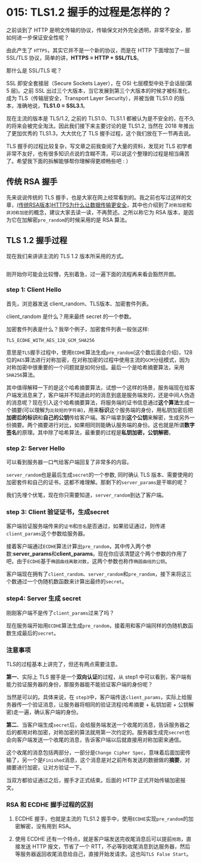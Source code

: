 # 015: TLS1.2 握手的过程是怎样的？
之前谈到了 HTTP 是明文传输的协议，传输保文对外完全透明，非常不安全，那如何进一步保证安全性呢？

由此产生了 `HTTPS`，其实它并不是一个新的协议，而是在 HTTP 下面增加了一层 SSL/TLS 协议，简单的讲，**HTTPS = HTTP + SSL/TLS**。

那什么是 SSL/TLS 呢？

SSL 即安全套接层（Secure Sockets Layer），在 OSI 七层模型中处于会话层(第 5 层)。之前 SSL 出过三个大版本，当它发展到第三个大版本的时候才被标准化，成为 TLS（传输层安全，Transport Layer Security），并被当做 TLS1.0 的版本，准确地说，**TLS1.0 = SSL3.1**。

现在主流的版本是 TLS/1.2, 之前的 TLS1.0、TLS1.1 都被认为是不安全的，在不久的将来会被完全淘汰。因此我们接下来主要讨论的是 TLS1.2, 当然在 2018 年推出了更加优秀的 TLS1.3，大大优化了 TLS 握手过程，这个我们放在下一节再去说。

TLS 握手的过程比较复杂，写文章之前我查阅了大量的资料，发现对 TLS 初学者非常不友好，也有很多知识点说的含糊不清，可以说这个整理的过程是相当痛苦了。希望我下面的拆解能够帮你理解得更顺畅些吧 : ）

## 传统 RSA 握手
先来说说传统的 TLS 握手，也是大家在网上经常看到的。我之前也写过这样的文章，[(传统RSA版本)HTTPS为什么让数据传输更安全](/browser-security/003.html)，其中也介绍到了`对称加密`和`非对称加密`的概念，建议大家去读一读，不再赘述。之所以称它为 RSA 版本，是因为它在加解密`pre_random`的时候采用的是 RSA 算法。

## TLS 1.2 握手过程
现在我们来讲讲主流的 TLS 1.2 版本所采用的方式。

<img :src="$withBase('/http/010.jpg')"></img>

刚开始你可能会比较懵，先别着急，过一遍下面的流程再来看会豁然开朗。

### step 1: Client Hello
首先，浏览器发送 client_random、TLS版本、加密套件列表。

client_random 是什么？用来最终 secret 的一个参数。

加密套件列表是什么？我举个例子，加密套件列表一般张这样:
```
TLS_ECDHE_WITH_AES_128_GCM_SHA256
```
意思是`TLS`握手过程中，使用`ECDHE`算法生成`pre_random`(这个数后面会介绍)，128位的`AES`算法进行对称加密，在对称加密的过程中使用主流的`GCM`分组模式，因为对称加密中很重要的一个问题就是如何分组。最后一个是哈希摘要算法，采用`SHA256`算法。

其中值得解释一下的是这个哈希摘要算法，试想一个这样的场景，服务端现在给客户端发消息来了，客户端并不知道此时的消息到底是服务端发的，还是中间人伪造的消息呢？现在引入这个哈希摘要算法，将服务端的证书信息通过**这个算法**生成一个摘要(可以理解为`比较短的字符串`)，用来**标识**这个服务端的身份，用私钥加密后把**加密后的标识**和**自己的公钥**传给客户端。客户端拿到**这个公钥**来解密，生成另外一份摘要。两个摘要进行对比，如果相同则能确认服务端的身份。这也就是所谓**数字签名**的原理。其中除了哈希算法，最重要的过程是**私钥加密，公钥解密**。

### step 2: Server Hello
可以看到服务器一口气给客户端回复了非常多的内容。

`server_random`也是最后生成`secret`的一个参数, 同时确认 TLS 版本、需要使用的加密套件和自己的证书，这都不难理解。那剩下的`server_params`是干嘛的呢？

我们先埋个伏笔，现在你只需要知道，`server_random`到达了客户端。

### step 3: Client 验证证书，生成secret
客户端验证服务端传来的`证书`和`签名`是否通过，如果验证通过，则传递`client_params`这个参数给服务器。

接着客户端通过`ECDHE`算法计算出`pre_random`，其中传入两个参数:**server_params**和**client_params**。现在你应该清楚这个两个参数的作用了吧，由于`ECDHE`基于`椭圆曲线离散对数`，这两个参数也称作`椭圆曲线的公钥`。

客户端现在拥有了`client_random`、`server_random`和`pre_random`，接下来将这三个数通过一个伪随机数函数来计算出最终的`secret`。

### step4: Server 生成 secret

刚刚客户端不是传了`client_params`过来了吗？

现在服务端开始用`ECDHE`算法生成`pre_random`，接着用和客户端同样的伪随机数函数生成最后的`secret`。

### 注意事项
TLS的过程基本上讲完了，但还有两点需要注意。

**第一**、实际上 TLS 握手是一个**双向认证**的过程，从 step1 中可以看到，客户端有能力验证服务器的身份，那服务器能不能验证客户端的身份呢？

当然是可以的。具体来说，在 `step3`中，客户端传送`client_params`，实际上给服务器传一个验证消息，让服务器将相同的验证流程(哈希摘要 + 私钥加密 + 公钥解密)走一遍，确认客户端的身份。

**第二**、当客户端生成`secret`后，会给服务端发送一个收尾的消息，告诉服务器之后的都用对称加密，对称加密的算法就用第一次约定的。服务器生成完`secret`也会向客户端发送一个收尾的消息，告诉客户端以后就直接用对称加密来通信。

这个收尾的消息包括两部分，一部分是`Change Cipher Spec`，意味着后面加密传输了，另一个是`Finished`消息，这个消息是对之前所有发送的数据做的**摘要**，对摘要进行加密，让对方验证一下。

当双方都验证通过之后，握手才正式结束。后面的 HTTP 正式开始传输加密报文。

### RSA 和 ECDHE 握手过程的区别

1. ECDHE 握手，也就是主流的 TLS1.2 握手中，使用`ECDHE`实现`pre_random`的加密解密，没有用到 RSA。

2. 使用 ECDHE 还有一个特点，就是客户端发送完收尾消息后可以提前`抢跑`，直接发送 HTTP 报文，节省了一个 RTT，不必等到收尾消息到达服务器，然后等服务器返回收尾消息给自己，直接开始发请求。这也叫`TLS False Start`。
